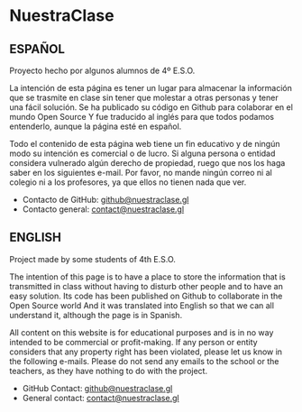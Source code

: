 # NuestraClase
## ESPAÑOL
Proyecto hecho por algunos alumnos de 4º E.S.O.

La intención de esta página es tener un lugar para almacenar la información que se trasmite en clase sin tener que molestar a otras personas y tener una fácil solución. Se ha publicado su código en Github para colaborar en el mundo Open Source Y fue traducido al inglés para que todos podamos entenderlo, aunque la página esté en español. 

Todo el contenido de esta página web tiene un fin educativo y de ningún modo su intención es comercial o de lucro. Si alguna persona o entidad considera vulnerado algún derecho de propiedad, ruego que nos los haga saber en los siguientes e-mail. Por favor, no mande ningún correo ni al colegio ni a los profesores, ya que ellos no tienen nada que ver.
* Contacto de GitHub: github@nuestraclase.gl
* Contacto general: contact@nuestraclase.gl


## ENGLISH
Project made by some students of 4th E.S.O. 

The intention of this page is to have a place to store the information that is transmitted in class without having to disturb other people and to have an easy solution. Its code has been published on Github to collaborate in the Open Source world And it was translated into English so that we can all understand it, although the page is in Spanish. 

All content on this website is for educational purposes and is in no way intended to be commercial or profit-making. If any person or entity considers that any property right has been violated, please let us know in the following e-mails. Please do not send any emails to the school or the teachers, as they have nothing to do with the project. 
* GitHub Contact: github@nuestraclase.gl 
* General contact: contact@nuestraclase.gl
